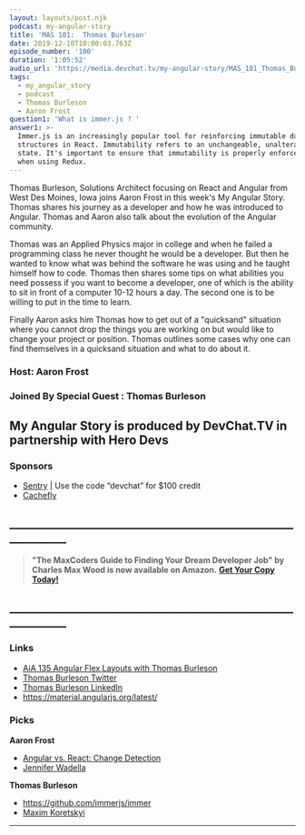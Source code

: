 ```yaml
---
layout: layouts/post.njk
podcast: my-angular-story
title: 'MAS 101:  Thomas Burleson'
date: 2019-12-10T10:00:03.763Z
episode_number: '100'
duration: '1:05:52'
audio_url: 'https://media.devchat.tv/my-angular-story/MAS_101_Thomas_Burleson.mp3'
tags:
  - my_angular_story
  - podcast
  - Thomas Burleson
  - Aaron Frost
question1: 'What is immer.js ? '
answer1: >-
  Immer.js is an increasingly popular tool for reinforcing immutable data
  structures in React. Immutability refers to an unchangeable, unalterable
  state. It's important to ensure that immutability is properly enforced, even
  when using Redux.
---
```

Thomas Burleson, Solutions Architect focusing on React and Angular from West Des Moines, Iowa joins Aaron Frost in this week's My Angular Story.  Thomas shares his journey as a developer and how he was introduced to Angular. Thomas and Aaron also talk about the evolution of the Angular community. 

Thomas was an Applied Physics major in college and when he failed a programming class he never thought he would be a developer. But then he wanted to know what was behind the software he was using and he taught himself how to code. Thomas then shares some tips on what abilities you need possess if you want to become a developer, one of which is the ability to sit in front of a computer 10-12 hours a day. The second one is to be willing to put in the time to learn.  

Finally Aaron asks him Thomas how to get out of a "quicksand" situation where you cannot drop the things you are working on but would like to change your project or position. Thomas outlines some cases why one can find themselves in a quicksand situation and what to do about it.  

### Host: Aaron Frost

### Joined By Special Guest : **Thomas Burleson**

## **My Angular Story is produced by DevChat.TV in partnership with Hero Devs**

### Sponsors

* [Sentry](http://sentry.io/) | Use the code “devchat” for $100 credit 
* [Cachefly](https://www.cachefly.com/)

## **\_\_\_\_\_\_\_\_\_\_\_\_\_\_\_\_\_\_\_\_\_\_\_\_\_\_\_\_\_\_\_\_\_\_\_\_\_\_\_\_\_\_\_\_\_\_\_\_\_\_\_\_\_\_\_\_\_\_\_\_**

> **"The MaxCoders Guide to Finding Your Dream Developer Job" by Charles Max Wood is now available on Amazon.**  [**Get Your Copy Today!**](https://www.amazon.com/gp/product/B081MBL5C9/ref=as_li_ss_tl?ie=UTF8&linkCode=sl1&tag=devchattv-20&linkId=9d61363241636e2546ef46abba198746&language=en_US)

## **\_\_\_\_\_\_\_\_\_\_\_\_\_\_\_\_\_\_\_\_\_\_\_\_\_\_\_\_\_\_\_\_\_\_\_\_\_\_\_\_\_\_\_\_\_\_\_\_\_\_\_\_\_\_\_\_\_\_\_\_**

>

### Links

* [AiA 135 Angular Flex Layouts with Thomas Burleson](https://devchat.tv/adv-in-angular/angular-flex-layouts-with-thomas-burleson/#viewport)
* [Thomas Burleson Twitter](https://twitter.com/ThomasBurleson)
* [Thomas Burleson LinkedIn](https://www.linkedin.com/in/thomasburleson/)
* <https://material.angularjs.org/latest/>

### Picks

**Aaron Frost**

* [Angular vs. React: Change Detection](https://medium.com/better-programming/angular-vs-react-change-detection-c54ae33139fe)
* [Jennifer Wadella](https://twitter.com/likeOMGitsFEDAY)

**Thomas Burleson**

* <https://github.com/immerjs/immer>
* [Maxim Koretskyi](https://maxkoretskyi.com/)

- - -
